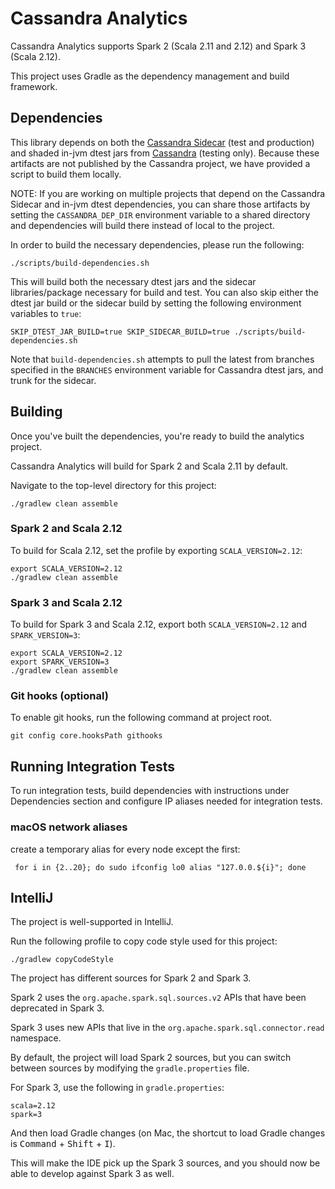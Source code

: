 <!--
#
# Licensed to the Apache Software Foundation (ASF) under one
# or more contributor license agreements.  See the NOTICE file
# distributed with this work for additional information
# regarding copyright ownership.  The ASF licenses this file
# to you under the Apache License, Version 2.0 (the
# "License"); you may not use this file except in compliance
# with the License.  You may obtain a copy of the License at
#
#     http://www.apache.org/licenses/LICENSE-2.0
#
# Unless required by applicable law or agreed to in writing, software
# distributed under the License is distributed on an "AS IS" BASIS,
# WITHOUT WARRANTIES OR CONDITIONS OF ANY KIND, either express or implied.
# See the License for the specific language governing permissions and
# limitations under the License.
#
-->

# Cassandra Analytics

Cassandra Analytics supports Spark 2 (Scala 2.11 and 2.12) and Spark 3 (Scala 2.12).

This project uses Gradle as the dependency management and build framework.

## Dependencies
This library depends on both the [Cassandra Sidecar](https://github.com/apache/cassandra-sidecar) (test and production)
and shaded in-jvm dtest jars from [Cassandra](https://github.com/apache/cassandra) (testing only).
Because these artifacts are not published by the Cassandra project, we have provided a script to build them locally.

NOTE: If you are working on multiple projects that depend on the Cassandra Sidecar and in-jvm dtest dependencies,
you can share those artifacts by setting the `CASSANDRA_DEP_DIR` environment variable to a shared directory
and dependencies will build there instead of local to the project.

In order to build the necessary dependencies, please run the following:

```shell
./scripts/build-dependencies.sh
```

This will build both the necessary dtest jars and the sidecar libraries/package necessary for build and test.
You can also skip either the dtest jar build or the sidecar build by setting the following 
environment variables to `true`:

```shell
SKIP_DTEST_JAR_BUILD=true SKIP_SIDECAR_BUILD=true ./scripts/build-dependencies.sh
```

Note that `build-dependencies.sh` attempts to pull the latest from branches specified in the `BRANCHES` environment
variable for Cassandra dtest jars, and trunk for the sidecar.

## Building

Once you've built the dependencies, you're ready to build the analytics project.

Cassandra Analytics will build for Spark 2 and Scala 2.11 by default.

Navigate to the top-level directory for this project:

```shell
./gradlew clean assemble
```

### Spark 2 and Scala 2.12

To build for Scala 2.12, set the profile by exporting `SCALA_VERSION=2.12`:

```shell
export SCALA_VERSION=2.12
./gradlew clean assemble
```

### Spark 3 and Scala 2.12

To build for Spark 3 and Scala 2.12, export both `SCALA_VERSION=2.12` and `SPARK_VERSION=3`:

```shell
export SCALA_VERSION=2.12
export SPARK_VERSION=3
./gradlew clean assemble
```

### Git hooks (optional)

To enable git hooks, run the following command at project root. 

```shell
git config core.hooksPath githooks
```

## Running Integration Tests

To run integration tests, build dependencies with instructions under Dependencies section and configure IP aliases 
needed for integration tests.

### macOS network aliases
create a temporary alias for every node except the first:

```shell
 for i in {2..20}; do sudo ifconfig lo0 alias "127.0.0.${i}"; done
```

## IntelliJ

The project is well-supported in IntelliJ.

Run the following profile to copy code style used for this project:

```shell
./gradlew copyCodeStyle
```

The project has different sources for Spark 2 and Spark 3.

Spark 2 uses the `org.apache.spark.sql.sources.v2` APIs that have been deprecated in Spark 3.

Spark 3 uses new APIs that live in the `org.apache.spark.sql.connector.read` namespace.

By default, the project will load Spark 2 sources, but you can switch between sources by modifying the `gradle.properties` file.

For Spark 3, use the following in `gradle.properties`:

```properties
scala=2.12
spark=3
```

And then load Gradle changes (on Mac, the shortcut to load Gradle changes is <kbd>Command</kbd> + <kbd>Shift</kbd> + <kbd>I</kbd>).

This will make the IDE pick up the Spark 3 sources, and you should now be able to develop against Spark 3 as well.
